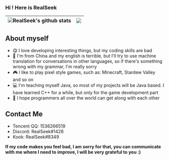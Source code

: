 ### Hi ! Here is RealSeek

| <img align="center" src="https://github-readme-stats.vercel.app/api?username=RealSeek&show_icons=true&count_private=true&include_all_commits=true&hide_border=true&theme=tokyonight" alt="RealSeek's github stats" /> | <img align="center" src="https://github-readme-stats.vercel.app/api/top-langs/?username=RealSeek&layout=compact&hide_border=true&theme=tokyonight&langs_count=8&hide=HTML,CSS" /> |
|-----------------------------------------------------------------------------------------------------------------------------------------------------------------------------------------------------------------------| ------------- |

## About myself

- 😋 I love developing interesting things, but my coding skills are bad
- 💖 I'm from China and my english is terrible, but I'll try to use machine translation for conversations in other languages, so if there's something wrong with my grammar, I'm really sorry
- 🎮 I like to play pixel style games, such as: Minecraft, Stardew Valley and so on
- 💻 I'm teaching myself Java, so most of my projects will be Java based. I have learned C++ for a while, but only for the game development part
- 🌈 I hope programmers all over the world can get along with each other

## Contact Me
- Tencent QQ: 1536266519
- Discord: RealSeek#1426
- Kook: RealSeek#8349

**If my code makes you feel bad, I am sorry for that, you can communicate with me where I need to improve, I will be very grateful to you :)**
